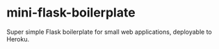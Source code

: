 # mini-flask-boilerplate
Super simple Flask boilerplate for small web applications, deployable to Heroku. 
